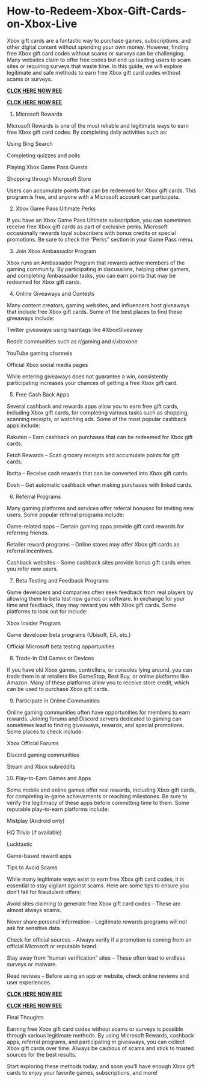 # How-to-Redeem-Xbox-Gift-Cards-on-Xbox-Live
Xbox gift cards are a fantastic way to purchase games, subscriptions, and other digital content without spending your own money. However, finding free Xbox gift card codes without scams or surveys can be challenging. Many websites claim to offer free codes but end up leading users to scam sites or requiring surveys that waste time. In this guide, we will explore legitimate and safe methods to earn free Xbox gift card codes without scams or surveys.

**[CLCK HERE NOW REE](https://tinyurl.com/xboxgiftcard2025)**

**[CLCK HERE NOW REE](https://tinyurl.com/xboxgiftcard2025)**

1. Microsoft Rewards

Microsoft Rewards is one of the most reliable and legitimate ways to earn free Xbox gift card codes. By completing daily activities such as:

Using Bing Search

Completing quizzes and polls

Playing Xbox Game Pass Quests

Shopping through Microsoft Store

Users can accumulate points that can be redeemed for Xbox gift cards. This program is free, and anyone with a Microsoft account can participate.

2. Xbox Game Pass Ultimate Perks

If you have an Xbox Game Pass Ultimate subscription, you can sometimes receive free Xbox gift cards as part of exclusive perks. Microsoft occasionally rewards loyal subscribers with bonus credits or special promotions. Be sure to check the “Perks” section in your Game Pass menu.

3. Join Xbox Ambassador Program

Xbox runs an Ambassador Program that rewards active members of the gaming community. By participating in discussions, helping other gamers, and completing Ambassador tasks, you can earn points that may be redeemed for Xbox gift cards.

4. Online Giveaways and Contests

Many content creators, gaming websites, and influencers host giveaways that include free Xbox gift cards. Some of the best places to find these giveaways include:

Twitter giveaways using hashtags like #XboxGiveaway

Reddit communities such as r/gaming and r/xboxone

YouTube gaming channels

Official Xbox social media pages

While entering giveaways does not guarantee a win, consistently participating increases your chances of getting a free Xbox gift card.

5. Free Cash Back Apps

Several cashback and rewards apps allow you to earn free gift cards, including Xbox gift cards, for completing various tasks such as shopping, scanning receipts, or watching ads. Some of the most popular cashback apps include:

Rakuten – Earn cashback on purchases that can be redeemed for Xbox gift cards.

Fetch Rewards – Scan grocery receipts and accumulate points for gift cards.

Ibotta – Receive cash rewards that can be converted into Xbox gift cards.

Dosh – Get automatic cashback when making purchases with linked cards.

6. Referral Programs

Many gaming platforms and services offer referral bonuses for inviting new users. Some popular referral programs include:

Game-related apps – Certain gaming apps provide gift card rewards for referring friends.

Retailer reward programs – Online stores may offer Xbox gift cards as referral incentives.

Cashback websites – Some cashback sites provide bonus gift cards when you refer new users.

7. Beta Testing and Feedback Programs

Game developers and companies often seek feedback from real players by allowing them to beta test new games or software. In exchange for your time and feedback, they may reward you with Xbox gift cards. Some platforms to look out for include:

Xbox Insider Program

Game developer beta programs (Ubisoft, EA, etc.)

Official Microsoft beta testing opportunities

8. Trade-In Old Games or Devices

If you have old Xbox games, controllers, or consoles lying around, you can trade them in at retailers like GameStop, Best Buy, or online platforms like Amazon. Many of these platforms allow you to receive store credit, which can be used to purchase Xbox gift cards.

9. Participate in Online Communities

Online gaming communities often have opportunities for members to earn rewards. Joining forums and Discord servers dedicated to gaming can sometimes lead to finding giveaways, rewards, and special promotions. Some places to check include:

Xbox Official Forums

Discord gaming communities

Steam and Xbox subreddits

10. Play-to-Earn Games and Apps

Some mobile and online games offer real rewards, including Xbox gift cards, for completing in-game achievements or reaching milestones. Be sure to verify the legitimacy of these apps before committing time to them. Some reputable play-to-earn platforms include:

Mistplay (Android only)

HQ Trivia (if available)

Lucktastic

Game-based reward apps

Tips to Avoid Scams

While many legitimate ways exist to earn free Xbox gift card codes, it is essential to stay vigilant against scams. Here are some tips to ensure you don’t fall for fraudulent offers:

Avoid sites claiming to generate free Xbox gift card codes – These are almost always scams.

Never share personal information – Legitimate rewards programs will not ask for sensitive data.

Check for official sources – Always verify if a promotion is coming from an official Microsoft or reputable brand.

Stay away from “human verification” sites – These often lead to endless surveys or malware.

Read reviews – Before using an app or website, check online reviews and user experiences.

**[CLCK HERE NOW REE](https://tinyurl.com/xboxgiftcard2025)**

**[CLCK HERE NOW REE](https://tinyurl.com/xboxgiftcard2025)**

Final Thoughts

Earning free Xbox gift card codes without scams or surveys is possible through various legitimate methods. By using Microsoft Rewards, cashback apps, referral programs, and participating in giveaways, you can collect Xbox gift cards over time. Always be cautious of scams and stick to trusted sources for the best results.

Start exploring these methods today, and soon you’ll have enough Xbox gift cards to enjoy your favorite games, subscriptions, and more!
